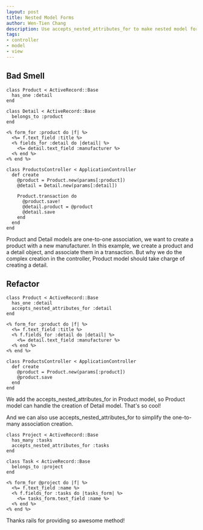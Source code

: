 ```yaml
---
layout: post
title: Nested Model Forms
author: Wen-Tien Chang
description: Use accepts_nested_attributes_for to make nested model forms much easier, this feature is provided by rails 2.3
tags:
- controller
- model
- view
---
```

Bad Smell
---------

    class Product < ActiveRecord::Base
      has_one :detail
    end

    class Detail < ActiveRecord::Base
      belongs_to :product
    end

    <% form_for :product do |f| %>
      <%= f.text_field :title %>
      <% fields_for :detail do |detail| %>
        <%= detail.text_field :manufacturer %>
      <% end %>
    <% end %>

    class ProductsController < ApplicationController
      def create
        @product = Product.new(params[:product])
        @detail = Detail.new(params[:detail])

        Product.transaction do
          @product.save!
          @detail.product = @product
          @detail.save
        end
      end
    end

Product and Detail models are one-to-one association, we want to create a product with a new manufacturer. In this example, we create a product and a detail object, and associate them in a transaction. But why we do the complex creation in the controller, Product model should take charge of creating a detail.

Refactor
--------

    class Product < ActiveRecord::Base
      has_one :detail
      accepts_nested_attributes_for :detail
    end

    <% form_for :product do |f| %>
      <%= f.text_field :title %>
      <% f.fields_for :detail do |detail| %>
        <%= detail.text_field :manufacturer %>
      <% end %>
    <% end %>

    class ProductsController < ApplicationController
      def create
        @product = Product.new(params[:product])
        @product.save
      end
    end

We add the accepts_nested_attributes_for in Product model, so Product model can handle the creation of Detail model. That's so cool!

And we can also use accepts_nested_attributes_for to simplify the one-to-many association creation.

    class Project < ActiveRecord::Base
      has_many :tasks
      accepts_nested_attributes_for :tasks
    end

    class Task < ActiveRecord::Base
      belongs_to :project
    end

    <% form_for @project do |f| %>
      <%= f.text_field :name %>
      <% f.fields_for :tasks do |tasks_form| %>
        <%= tasks_form.text_field :name %>
      <% end %>
    <% end %>

Thanks rails for providing so awesome method!
